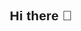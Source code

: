 ## Hi there 👋
<html lang="en">
<head>
    <meta charset="UTF-8">
    <meta name="viewport" content="width=device-width, initial-scale=1.0">
    <title>Your Website</title>
    <style>
        * {
            margin: 0;
            padding: 0;
            box-sizing: border-box;
            font-family: 'Arial', sans-serif;
        }

        body {
            line-height: 1.6;
        }

        /* Header */
        header {
            background: #333;
            color: white;
            padding: 1rem;
            text-align: center;
        }

        /* Navigation */
        nav {
            background: #444;
            padding: 1rem;
        }

        nav ul {
            list-style: none;
            display: flex;
            justify-content: center;
            gap: 2rem;
        }

        nav a {
            color: white;
            text-decoration: none;
        }

        /* Main Content */
        .hero {
            padding: 4rem 2rem;
            background: #f4f4f4;
            text-align: center;
        }

        .content-section {
            padding: 2rem;
            max-width: 1200px;
            margin: 0 auto;
        }

        /* Footer */
        footer {
            background: #333;
            color: white;
            text-align: center;
            padding: 1rem;
            position: fixed;
            bottom: 0;
            width: 100%;
        }

        /* Responsive Design */
        @media (max-width: 768px) {
            nav ul {
                flex-direction: column;
                text-align: center;
                gap: 1rem;
            }
        }
    </style>
</head>
<body>
    <header>
        <h1>Your Website Name</h1>
    </header>

    <nav>
        <ul>
            <li><a href="#home">Home</a></li>
            <li><a href="#about">About</a></li>
            <li><a href="#services">Services</a></li>
            <li><a href="#contact">Contact</a></li>
        </ul>
    </nav>

    <div class="hero">
        <h2>Welcome to My Website</h2>
        <p>Your compelling tagline goes here</p>
    </div>

    <section class="content-section" id="about">
        <h2>About Us</h2>
        <p>This is where you describe your website or business.</p>
    </section>

    <section class="content-section" id="services">
        <h2>Our Services</h2>
        <div style="display: flex; gap: 1rem; margin-top: 1rem;">
            <div style="background: #f4f4f4; padding: 1rem; flex: 1;">
                <h3>Service 1</h3>
                <p>Description of your service.</p>
            </div>
            <div style="background: #f4f4f4; padding: 1rem; flex: 1;">
                <h3>Service 2</h3>
                <p>Description of your service.</p>
            </div>
        </div>
    </section>

    <section class="content-section" id="contact">
        <h2>Contact Us</h2>
        <p>Email: your@email.com</p>
        <p>Phone: (123) 456-7890</p>
    </section>

    <footer>
        <p>&copy; 1987-2025 Turcsán Tamás. All rights reserved.</p>
    </footer>
</body>
</html>
